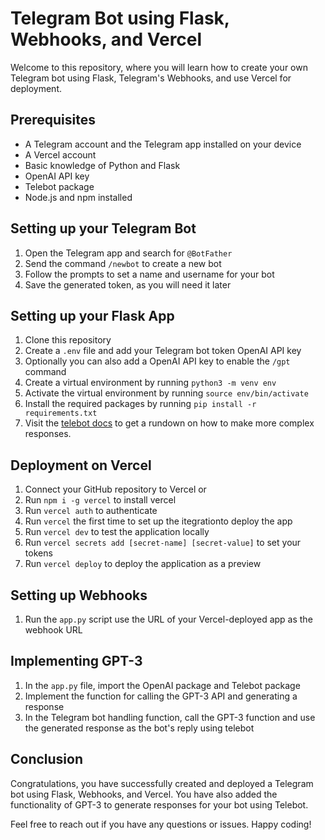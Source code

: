 # Telegram Bot using Flask, Webhooks, and Vercel

Welcome to this repository, where you will learn how to create your own Telegram bot using Flask, Telegram's Webhooks, and use Vercel for deployment.

## Prerequisites
- A Telegram account and the Telegram app installed on your device
- A Vercel account
- Basic knowledge of Python and Flask
- OpenAI API key
- Telebot package
- Node.js and npm installed

## Setting up your Telegram Bot
1. Open the Telegram app and search for `@BotFather`
2. Send the command `/newbot` to create a new bot
3. Follow the prompts to set a name and username for your bot
4. Save the generated token, as you will need it later

## Setting up your Flask App
1. Clone this repository
2. Create a `.env` file and add your Telegram bot token  OpenAI API key
3. Optionally you can also add a OpenAI API key to enable the `/gpt` command
3. Create a virtual environment by running `python3 -m venv env`
4. Activate the virtual environment by running `source env/bin/activate`
5. Install the required packages by running `pip install -r requirements.txt`
6. Visit the [telebot docs](https://pytba.readthedocs.io/en/latest/quick_start.html) to get a rundown on how to make more complex responses.


## Deployment on Vercel
1. Connect your GitHub repository to Vercel or
2. Run `npm i -g vercel` to install vercel
3. Run `vercel auth` to authenticate
4. Run `vercel` the first time to set up the itegrationto deploy the app
5. Run `vercel dev` to test the application locally
6. Run `vercel secrets add [secret-name] [secret-value]` to set your tokens
7. Run `vercel deploy` to deploy the application as a preview

## Setting up Webhooks

1. Run the `app.py` script use the URL of your Vercel-deployed app as the webhook URL

## Implementing GPT-3
1. In the `app.py` file, import the OpenAI package and Telebot package
2. Implement the function for calling the GPT-3 API and generating a response
3. In the Telegram bot handling function, call the GPT-3 function and use the generated response as the bot's reply using telebot


## Conclusion
Congratulations, you have successfully created and deployed a Telegram bot using Flask, Webhooks, and Vercel. You have also added the functionality of GPT-3 to generate responses for your bot using Telebot.

Feel free to reach out if you have any questions or issues. Happy coding!
